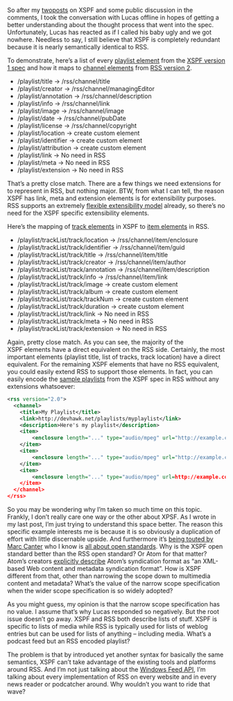 So after my
[two](http://devhawk.net/2006/02/14/reinventing-the-list/)[posts](http://devhawk.net/2006/02/14/more-on-xsfp/)
on XSPF and some public discussion in the comments, I took the
conversation with Lucas offline in hopes of getting a better
understanding about the thought process that went into the spec.
Unfortunately, Lucas has reacted as if I called his baby ugly and we got
nowhere. Needless to say, I still believe that XSPF is completely
redundant because it is nearly semantically identical to RSS.

To demonstrate, here’s a list of every [playlist
element](http://www.xspf.org/xspf-v1.html#rfc.section.4.1.1.2) from the
[XSPF version 1 spec](http://www.xspf.org/xspf-v1.html) and how it maps
to [channel
elements](http://www.rssboard.org/rss-2-0#requiredChannelElements) from
[RSS version 2](http://www.rssboard.org/rss-2-0).

-   /playlist/title -\> /rss/channel/title
-   /playlist/creator -\> /rss/channel/managingEditor
-   /playlist/annotation -\> /rss/channel/description
-   /playlist/info -\> /rss/channel/link
-   /playlist/image -\> /rss/channel/image
-   /playlist/date -\> /rss/channel/pubDate
-   /playlist/license -\> /rss/channel/copyright
-   /playlist/location -\> create custom element
-   /playlist/identifier -\> create custom element
-   /playlist/attribution -\> create custom element
-   /playlist/link -\> No need in RSS
-   /playlist/meta -\> No need in RSS
-   /playlist/extension -\> No need in RSS

That’s a pretty close match. There are a few things we need extensions
for to represent in RSS, but nothing major. BTW, from what I can tell,
the reason XSPF has link, meta and extension elements is for
extensibility purposes. RSS supports an extremely [flexible
extensibility model](http://www.rssboard.org/rss-2-0#extendingRss)
already, so there’s no need for the XSPF specific extensibility
elements.

Here’s the mapping of [track
elements](http://www.xspf.org/xspf-v1.html#rfc.section.4.1.1.2.14.1.1.1)
in XSPF to [item
elements](http://www.rssboard.org/rss-2-0#hrelementsOfLtitemgt) in RSS.

-   /playlist/trackList/track/location -\> /rss/channel/item/enclosure
-   /playlist/trackList/track/identifier -\> /rss/channel/item/guid
-   /playlist/trackList/track/title -\> /rss/channel/item/title
-   /playlist/trackList/track/creator -\> /rss/channel/item/author
-   /playlist/trackList/track/annotation -\>
    /rss/channel/item/description
-   /playlist/trackList/track/info -\> /rss/channel/item/link
-   /playlist/trackList/track/image -\> create custom element
-   /playlist/trackList/track/album -\> create custom element
-   /playlist/trackList/track/trackNum -\> create custom element
-   /playlist/trackList/track/duration -\> create custom element
-   /playlist/trackList/track/link -\> No need in RSS
-   /playlist/trackList/track/meta -\> No need in RSS
-   /playlist/trackList/track/extension -\> No need in RSS

Again, pretty close match. As you can see, the majority of the
XSPF elements have a direct equivalent on the RSS side. Certainly, the
most important elements (playlist title, list of tracks, track location)
have a direct equivalent. For the remaining XSPF elements that have no
RSS equivalent, you could easily extend RSS to support those elements.
In fact, you can easily encode the [sample
playlists](http://www.xspf.org/xspf-v1.html#rfc.section.1.1) from the
XSPF spec in RSS without any extensions whatsoever:

``` xml
<rss version="2.0">
  <channel>
    <title>My Playlist</title>
    <link>http://devhawk.net/playlists/myplaylist</link>
    <description>Here's my playlist</description>
    <item>
        <enclosure length="..." type="audio/mpeg" url="http://example.com/song_1.mp3"/>
    </item>
    <item>
        <enclosure length="..." type="audio/mpeg" url="http://example.com/song_2.mp3"/>
    </item>
    <item>
        <enclosure length="..." type="audio/mpeg" url=http://example.com/song_3.mp3/>
    </item>
  </channel>
</rss>
```

So you may be wondering why I’m taken so much time on this topic.
Frankly, I don’t really care one way or the other about XPSF. As I wrote
in my last post, I’m just trying to understand this space better. The
reason this specific example interests me is because it is so obviously
a duplication of effort with little discernable upside. And furthermore
it’s [being touted by Marc
Canter](http://blog.broadbandmechanics.com/2006/02/rob-lord-replies-correctly-songbird-will-support-xspf)
who I know is [all about open
standards](http://www.broadbandmechanics.com/openstandards.htm). Why is
the XSPF open standard better than the RSS open standard? Or Atom for
that matter? Atom’s creators [explicitly
describe](http://www.atomenabled.org/developers/syndication/) Atom’s
syndication format as “an XML-based Web content and metadata syndication
format”. How is XSPF different from that, other than narrowing the scope
down to multimedia content and metadata? What’s the value of the narrow
scope specification when the wider scope specification is so widely
adopted?

As you might guess, my opinion is that the narrow scope specification
has no value. I assume that’s why Lucas responded so negatively. But the
root issue doesn’t go away. XSPF and RSS both describe lists of stuff.
XSPF is specific to lists of media while RSS is typically used for lists
of weblog entries but can be used for lists of anything – including
media. What’s a podcast feed but an RSS encoded playlist?

The problem is that by introduced yet another syntax for basically the
same semantics, XSPF can’t take advantage of the existing tools and
platforms around RSS. And I’m not just talking about the [Windows Feed
API](http://msdn.microsoft.com/library/default.asp?url=/library/en-us/feedsapi/rss/overviews/msfeeds_ovw.asp),
I’m talking about every implementation of RSS on every website and in
every news reader or podcatcher around. Why wouldn’t you want to ride
that wave?
